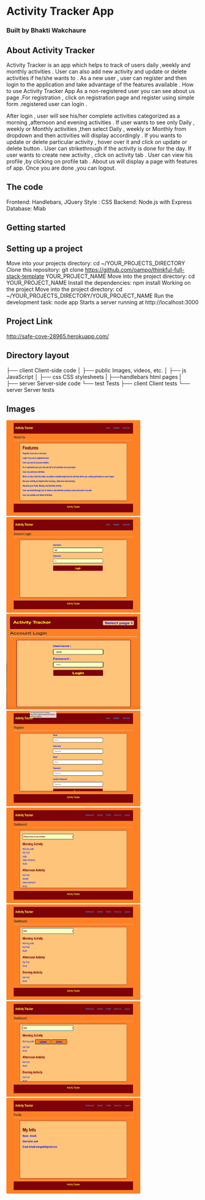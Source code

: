 # Activity Tracker App

### Built by Bhakti Wakchaure 

## About Activity Tracker 
Activity Tracker  is an app  which helps to track of  users daily ,weekly and monthly activities . User can also add new activity  and update  or delete activities if he/she wants to . As a new user , user can  register  and then login to the application and take advantage of the features available .
How to use Activity Tracker App 
As a non-registered user you can see about us page .For registration  , click on registration page and register using simple form .registered user can login .

After login , user will see his/her complete activities categorized as a morning ,afternoon and evening activities .
If user wants to see only Daily , weekly or Monthly activities ,then select Daily , weekly or Monthly from dropdown and then activities will display accordingly .
If you wants to update or delete particular  activity , hover over it and click on update or delete button .
User can strikethrough if the activity is done for the day. 
If user wants to create new activity , click on activity tab .
User can view his profile ,by clicking on profile tab .
About us will display a page with features of app.
Once you are done ,you can logout.

## The code
Frontend: Handlebars, JQuery
Style : CSS
Backend: Node.js with Express
Database: Mlab 

## Getting started

## Setting up a project

Move into your projects directory: cd ~/YOUR_PROJECTS_DIRECTORY
Clone this repository: git clone https://github.com/oampo/thinkful-full-stack-template YOUR_PROJECT_NAME
Move into the project directory: cd YOUR_PROJECT_NAME
Install the dependencies: npm install
Working on the project
Move into the project directory: cd ~/YOUR_PROJECTS_DIRECTORY/YOUR_PROJECT_NAME
Run the development task: node app
Starts a server running at http://localhost:3000

## Project Link 
 http://safe-cove-28965.herokuapp.com/
 
## Directory layout

├── client      Client-side code
│   ├── public  Images, videos, etc.
│   ├── js      JavaScript
│   ├── css    CSS stylesheets
|   ├──handlebars  html pages 
|   
├── server      Server-side code
└── test        Tests
    ├── client  Client tests
    └── server  Server tests


## Images 

<img src="public/images/about.jpg" width="350" height="250" alt="About Us Page"/>

<img src="public/images/login.jpg" width="350" height="250" alt="Login Page"/>

<img src="public/images/responsive-login.jpg" width="350" height="250" alt="Responsive login page"/>


<img src="public/images/registration.jpg" width="350" height="250" alt="Registration page"/>


<img src="public/images/dashboard.jpg" width="350" height="250" alt="Dashboard Page"/>


<img src="public/images/daily.jpg" width="350" height="250" alt="Daily Activity List Page"/>


<img src="public/images/update-delete.jpg" width="350" height="250" alt="Dashboard with update and delete button"/>


<img src="public/images/profile.jpg" width="350" height="250" alt="Profile Page"/>





